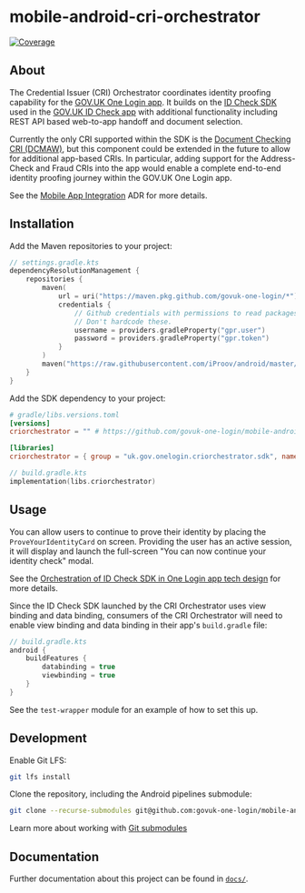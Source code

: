 # mobile-android-cri-orchestrator

[![Coverage](https://sonarcloud.io/api/project_badges/measure?project=mobile-android-cri-orchestrator&metric=coverage)](https://sonarcloud.io/summary/new_code?id=mobile-android-cri-orchestrator)

## About

The Credential Issuer (CRI) Orchestrator coordinates identity proofing capability for the [GOV.UK One Login app](https://github.com/govuk-one-login/mobile-android-one-login-app).
It builds on the [ID Check SDK](https://github.com/govuk-one-login/mobile-id-check-android-sdk) used in the [GOV.UK ID Check app](https://github.com/govuk-one-login/mobile-id-check-android) with additional functionality including REST API based web-to-app handoff and document selection.

Currently the only CRI supported within the SDK is the [Document Checking CRI (DCMAW)](https://github.com/govuk-one-login/mobile-id-check-async), but this component could be extended in the future to allow for additional app-based CRI‍s.
In particular, adding support for the Address-Check and Fraud CRI‍s into the app would enable a complete end-to-end identity proofing journey within the GOV.UK One Login app.

See the [Mobile App Integration](https://github.com/govuk-one-login/architecture/blob/main/adr/0178-mobile-app-integration.md) ADR for more details.

## Installation

Add the Maven repositories to your project:

```kt
// settings.gradle.kts
dependencyResolutionManagement {
    repositories {
        maven(
            url = uri("https://maven.pkg.github.com/govuk-one-login/*"),
            credentials {
                // Github credentials with permissions to read packages.
                // Don't hardcode these.
                username = providers.gradleProperty("gpr.user") 
                password = providers.gradleProperty("gpr.token")
            }
        )
        maven("https://raw.githubusercontent.com/iProov/android/master/maven/")
    }
}
```

Add the SDK dependency to your project:

```toml
# gradle/libs.versions.toml
[versions]
criorchestrator = "" # https://github.com/govuk-one-login/mobile-android-cri-orchestrator/tags

[libraries]
criorchestrator = { group = "uk.gov.onelogin.criorchestrator.sdk", name = "sdk", version.ref = "criorchestrator" }
```


```kt
// build.gradle.kts
implementation(libs.criorchestrator)
```

## Usage

You can allow users to continue to prove their identity by placing the `ProveYourIdentityCard` on screen. Providing the user has an active session, it will display and launch the full-screen "You can now continue your identity check" modal.

See the [Orchestration of ID Check SDK in One Login app tech design](https://govukverify.atlassian.net/wiki/spaces/DCMAW/pages/3800006819/Orchestration+of+ID+Check+SDK+in+One+Login+app) for more details.

Since the ID Check SDK launched by the CRI Orchestrator uses view binding and data binding, consumers of the CRI Orchestrator will need to enable view binding and data binding in their app's `build.gradle` file:

```kt
// build.gradle.kts
android {
    buildFeatures {
        databinding = true
        viewbinding = true
    }
}
```

See the `test-wrapper` module for an example of how to set this up.

## Development

Enable Git LFS:

```bash
git lfs install
```

Clone the repository, including the Android pipelines submodule:
```bash
git clone --recurse-submodules git@github.com:govuk-one-login/mobile-android-cri-orchestrator.git
```
Learn more about working with [Git submodules](https://git-scm.com/book/en/v2/Git-Tools-Submodules)

## Documentation

Further documentation about this project can be found in [`docs/`](./docs/README.md).